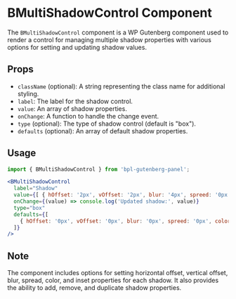 # BMultiShadowControl Component

The `BMultiShadowControl` component is a WP Gutenberg component used to render a control for managing multiple shadow properties with various options for setting and updating shadow values.

## Props

- `className` (optional): A string representing the class name for additional styling.
- `label`: The label for the shadow control.
- `value`: An array of shadow properties.
- `onChange`: A function to handle the change event.
- `type` (optional): The type of shadow control (default is "box").
- `defaults` (optional): An array of default shadow properties.

## Usage

```jsx
import { BMultiShadowControl } from 'bpl-gutenberg-panel';

<BMultiShadowControl
  label="Shadow"
  value={[ { hOffset: '2px', vOffset: '2px', blur: '4px', spreed: '0px', color: '#000000', isInset: false }]}
  onChange={(value) => console.log('Updated shadow:', value)}
  type="box"
  defaults={[
    { hOffset: '0px', vOffset: '0px', blur: '0px', spreed: '0px', color: '#7090b0', isInset: false },
  ]}
/>
```


## Note

The component includes options for setting horizontal offset, vertical offset, blur, spread, color, and inset properties for each shadow. It also provides the ability to add, remove, and duplicate shadow properties.